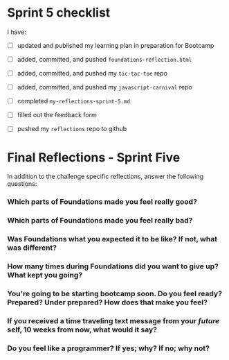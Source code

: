 # Sprint 5 checklist

I have:
- [ ] updated and published my learning plan in preparation for Bootcamp
- [ ] added, committed, and pushed `foundations-reflection.html`
- [ ] added, committed, and pushed my `tic-tac-toe` repo
- [ ] added, committed, and pushed my `javascript-carnival` repo
- [ ] completed `my-reflections-sprint-5.md`
- [ ] filled out the feedback form
- [ ] pushed my `reflections` repo to github





# Final Reflections - Sprint Five 

In addition to the challenge specific reflections, answer the following questions:


### Which parts of Foundations made you feel really good?



### Which parts of Foundations made you feel really bad?



### Was Foundations what you expected it to be like? If not, what was different?




### How many times during Foundations did you want to give up? What kept you going?




### You're going to be starting bootcamp soon. Do you feel ready? Prepared? Under prepared? How does that make you feel?




### If you received a time traveling text message from your _future_ self, 10 weeks from now, what would it say?




### Do you feel like a programmer? If yes; why? If no; why not?


